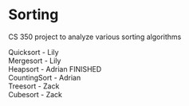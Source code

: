 # Sorting
CS 350 project to  analyze various sorting algorithms

Quicksort - Lily  
Mergesort - Lily  
Heapsort - Adrian FINISHED  
CountingSort - Adrian   
Treesort - Zack  
Cubesort - Zack  
